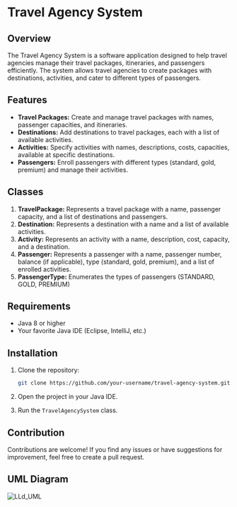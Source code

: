 # Travel Agency System

## Overview

The Travel Agency System is a software application designed to help travel agencies manage their travel packages, itineraries, and passengers efficiently. The system allows travel agencies to create packages with destinations, activities, and cater to different types of passengers.

## Features

- **Travel Packages:** Create and manage travel packages with names, passenger capacities, and itineraries.
- **Destinations:** Add destinations to travel packages, each with a list of available activities.
- **Activities:** Specify activities with names, descriptions, costs, capacities, available at specific destinations.
- **Passengers:** Enroll passengers with different types (standard, gold, premium) and manage their activities.

## Classes

1. **TravelPackage:** Represents a travel package with a name, passenger capacity, and a list of destinations and passengers.
2. **Destination:** Represents a destination with a name and a list of available activities.
3. **Activity:** Represents an activity with a name, description, cost, capacity, and a destination.
4. **Passenger:** Represents a passenger with a name, passenger number, balance (if applicable), type (standard, gold, premium), and a list of enrolled activities.
5. **PassengerType:** Enumerates the types of passengers (STANDARD, GOLD, PREMIUM)





## Requirements

- Java 8 or higher
- Your favorite Java IDE (Eclipse, IntelliJ, etc.)

## Installation

1. Clone the repository:

    ```bash
    git clone https://github.com/your-username/travel-agency-system.git
    ```

2. Open the project in your Java IDE.

3. Run the `TravelAgencySystem` class.

## Contribution

Contributions are welcome! If you find any issues or have suggestions for improvement, feel free to create a pull request.

## UML Diagram
![LLd_UML](https://github.com/amitsingh977/Travel_management_system/assets/60847915/b4a694b3-03c0-41d9-b21a-7d6ababd323b)

